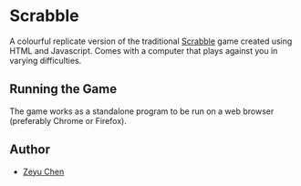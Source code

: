 # Scrabble

A colourful replicate version of the traditional [Scrabble](https://en.wikipedia.org/wiki/Scrabble) game created using HTML and Javascript. Comes with a computer that plays against you in varying difficulties.

## Running the Game
The game works as a standalone program to be run on a web browser (preferably Chrome or Firefox).

## Author
- [Zeyu Chen](https://github.com/zecookiez)
